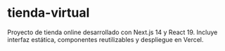 # tienda-virtual
Proyecto de tienda online desarrollado con Next.js 14 y React 19.  Incluye interfaz estática, componentes reutilizables y despliegue en Vercel.
